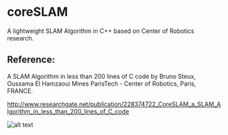 # coreSLAM

A lightweight SLAM Algorithm in C++ based on Center of Robotics research.

## Reference:

A SLAM Algorithm in less than 200 lines of C code by Bruno Steux, Oussama El Hamzaoui
Mines ParisTech - Center of Robotics, Paris, FRANCE.

http://www.researchgate.net/publication/228374722_CoreSLAM_a_SLAM_Algorithm_in_less_than_200_lines_of_C_code

![alt text](https://github.com/WestTeam/CoreSLAM/blob/master/images/demo.png)


